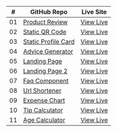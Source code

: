 
|  #  |GitHub Repo| Live Site|
| :-: | - | - | 
| 01 | [Product Review](https://github.com/arberLisaj/frontend-mentor/tree/main/product-preview)| [View Live](https://product-preview-component101.netlify.app/)|
| 02 | [Static QR Code ](https://github.com/arberLisaj/frontend-mentor/tree/main/qr-code)| [View Live](https://qr-code101.netlify.app/)|
| 03 | [Static Profile Card ](https://github.com/arberLisaj/frontend-mentor/tree/main/profile-card)| [View Live](https://profile-card101.netlify.app/)|
| 04 | [Advice Generator](https://github.com/arberLisaj/frontend-mentor-solutions/tree/main/advice-generator)| [View Live](https://advice-generator101.netlify.app/)    |
| 05 | [Landing Page](https://github.com/arberLisaj/frontend-mentor/tree/main/news-homepage)| [View Live](https://news-homepage101.netlify.app/)|
| 06 | [Landing Page 2](https://github.com/arberLisaj/frontend-mentor/tree/main/landing-page)| [View Live](https://intro101.netlify.app/)|
| 07 | [Faq Component](https://github.com/arberLisaj/frontend-mentor/tree/main/faq-component)| [View Live](https://faq101.netlify.app/)|
| 08 | [Url Shortener](https://github.com/arberLisaj/frontend-mentor-solutions/tree/main/url-shortener)| [View Live](https://url-shortener010.netlify.app/)    |
| 09 | [Expense Chart](https://github.com/arberLisaj/frontend-mentor/tree/main/expense-chart)| [View Live](https://expense-chart-component101.netlify.app/)|
| 10 | [Tip Calculator](https://github.com/arberLisaj/frontend-mentor/tree/main/tip-calculator)| [View Live](https://tip-calculator101.netlify.app/)|
| 11 | [Age Calculator](https://github.com/arberLisaj/frontend-mentor/tree/main/age-calculator)| [View Live](https://frontend-mentor-age-calculator101.netlify.app/) |
